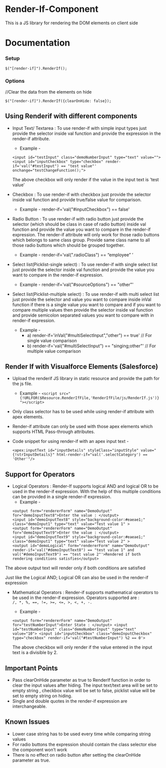 # Render-If-Component
This is a JS library for rendering the DOM elements on client side
# Documentation
### Setup ###
`$("[render-if]").RenderIf();`
### Options ###
  //Clear the data from the elements on hide
  
	$("[render-if]").RenderIf({clearOnHide: false}); 
## Using Renderif with different components ##
* Input Text/ Textarea : To use render-if with simple input types just provide the selector inside val function and provide the expression in the render-if attribute.
  * Example - 
  
  `<input id="testInput" class="demoNumberInput" type="text" value="">
  <input id="inputCheckbox" type="checkbox" render-if='val("#testInput") == "test value"' onchange="testChangeFunction();">`
  
  The above checkbox will only render if the value in the input text is 'test value'
* Checkbox : To use render-if with checkbox just provide the selector inside val function and provide true/false value for comparison.
  * Example -  render-if='val("#inputCheckbox") == false'
* Radio Button : To use render-if with radio button just provide the selector (which should be class in case of radio button) inside val function and provide the value you want to compare in the render-if expression. The render-if attribute will only work for those radio buttons which belongs to same class group. Provide same class name to all those radio buttons which should be grouped together.
  * Example - render-if='val(".radioClass") == “employee” ’
* Select list(Picklist-single select) : To use render-if with single select list just provide the selector inside val function and provide the value you want to compare in the render-if expression. 
  * Example - render-if='val("#sourceOptions") == "other"'
* Select list(Picklist-multiple select) : To use render-if with multi select list just provide the selector and value you want to compare inside inVal function if there is a single value you want to compare and if you want to compare multiple values then provide the selector inside val function and provide semicolon separated values you want to compare with in render-if expression.
  * Example - 
    * a) render-if='inVal("#multiSelectInput","other") == true' // For single  value comparison
    * b) render-if='val("#multiSelectInput") == "singing;other"' // For multiple value comparison
## Render If with Visualforce Elements (Salesforce) ##
  * Upload the renderif JS library in static resource and provide the path for the js file.
    * Example - `<script src="{!URLFOR($Resource.RenderIfFile,'RenderIfFile/js/RenderIf.js')}"></script>`
  * Only class selector has to be used while using render-if attribute with apex elements. 
  * Render-if attribute can only be used with those apex elements which supports HTML Pass-through attributes.
  * Code snippet for using render-if with an apex input text - 
   
    `<apex:inputText id="inputDetails" styleClass="inputStyle" value="{!strInputDetails}" html-render-if="val('.selectCategory') ==            'Other'"/>`
## Support for Operators ##
  * Logical Operators : Render-If supports logical AND and logical OR to be used in the render-if expression. With the help of this multiple conditions can be provided in a single render-if expression.
    * Example - 
    ```
    <output form="rendererForm" name="DemoOutput" for="demoInputText8">Enter the value : </output>    
    <input id="demoInputText8" style="background-color:#eaeae1;" class="demoInput1" type="text" value="Test value 1" >    
    <output form="rendererForm" name="DemoOutput" for="demoInputText9">Enter the value : </output>      
    <input id="demoInputText9" style="background-color:#eaeae1;" class="demoInput1" type="text" value="Test value 2" >    
    <output id="demoLogical" form="rendererForm" name="DemoOutput" render-if='val("#demoInputText8") == "test value 1" and  	  	      val("#demoInputText9") == "test value 2"'>Rendered if both rendering conditions satisfies</output>
    ```
      	
  The above output text will render only if both conditions are satisfied
  
  Just like the Logical AND; Logical OR can also be used in the render-if expression
  * Mathematical Operators : Render-if supports mathematical operators to be used in the render-if expression. Operators supported are :     
    `/, *, %, ==, !=, >=, <=, >, <, +, -.` 
    * Example - 
      
	`<output form="rendererForm" name="DemoOutput" for="testNumberInput">Enter State : </output>
       <input id="testNumberInput" class="demoNumberInput" type="text" value="10">
       <input id="inputCheckbox" class="demoInputCheckbox" type="checkbox" render-if='val("#testNumberInput") %2 == 0'>`
      
       The above checkbox will only render if the value entered in the input text is a divisible by 2.

## Important Points ##
  * Pass clearOnHide parameter as true to RenderIf function in order to clear the input values after hiding. The input text/text area will     be set to empty string , checkbox value will be set to false, picklist value will be set to empty string on hiding. 
  * Single and double quotes in the render-if expression are interchangeable.
## Known Issues ##
  * Lower case string has to be used every time while comparing string values
  * For radio buttons the expression should contain the class selector else the component won’t work
  * There is no effect on radio button after setting the clearOnHide parameter as true.
